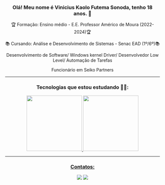 <div align="center">
  
### Olá! Meu nome é Vinicius Kaolo Futema Sonoda, tenho 18 anos. 👋

🏆 Formação: Ensino médio - E.E. Professor Américo de Moura (2022-2024)🏆

📚 Cursando: Análise e Desenvolvimento de Sistemas - Senac EAD (1º/6º)📚
  
Desenvolvimento de Software/ Windows kernel Driver/ Desenvolvedor Low Level/ Automação de Tarefas

Funcionário em Seiko Partners
  <hr>
  
   ### Tecnologias que estou estudando 👨‍💻:


  
  <a href="https://github.com/Vinicius-Kaolo-Futema-Sonoda">
  <img height="180em" src="https://github-readme-stats.vercel.app/api?username=Vinicius-Kaolo-Futema-Sonoda&show_icons=true&theme=highcontrast&include_all_commits=true&count_private=true"/>
  <img height="180em" src="https://github-readme-stats.vercel.app/api/top-langs/?username=Vinicius-Kaolo-Futema-Sonoda&layout=compact&langs_count=7&theme=highcontrast"/>
     
</span>
 
<div> 
  
  <hr>
  
### Contatos:
  <a href = "mailto: viniciusfutema@gmail.com"><img src="https://img.shields.io/badge/-Gmail-%23333?style=for-the-badge&logo=gmail&logoColor=white" target="_blank"></a>
  <a href="https://www.linkedin.com/in/vinicius-futema-93b610227/" target="_blank"><img src="https://img.shields.io/badge/-LinkedIn-%230077B5?style=for-the-badge&logo=linkedin&logoColor=white" target="_blank"></a> 

</div>
